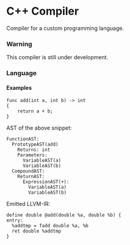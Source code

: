 # C++ Compiler

Compiler for a custom programming language.

### Warning
This compiler is still under development.

### Language


#### Examples
```
func add(int a, int b) -> int
{
    return a + b;
}
```

AST of the above snippet:
```
FunctionAST:
  PrototypeAST(add)
    Returns: int
    Parameters:
      VariableAST(a)
      VariableAST(b)
  CompoundAST:
    ReturnAST:
      ExpressionAST(+):
        VariableAST(a)
        VariableAST(b)
```

Emitted LLVM-IR:
```
define double @add(double %a, double %b) {
entry:
  %addtmp = fadd double %a, %b
  ret double %addtmp
}
```
